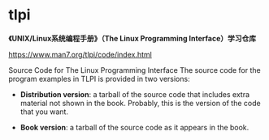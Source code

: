 # tlpi
**《UNIX/Linux系统编程手册》（The Linux Programming Interface）学习仓库**

https://www.man7.org/tlpi/code/index.html

Source Code for The Linux Programming Interface
The source code for the program examples in TLPI is provided in two versions:

* **Distribution version**: a tarball of the source code that includes extra material not shown in the book. Probably, this is the version of the code that you want.

* **Book version**: a tarball of the source code as it appears in the book.
